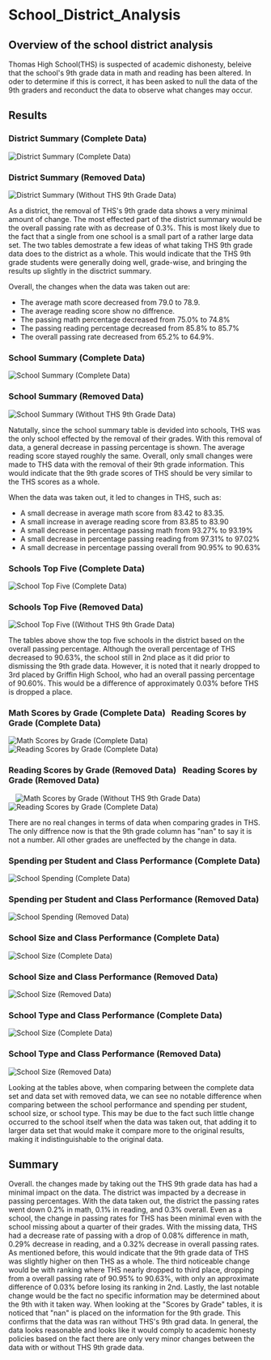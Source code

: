 # School_District_Analysis
## Overview of the school district analysis
Thomas High School(THS) is suspected of academic dishonesty, beleive that the school's 9th grade data in math and reading has been altered. In oder to determine if this is correct, it has been asked to null the data of the 9th graders and reconduct the data to observe what changes may occur.

## Results

### District Summary (Complete Data)
![District Summary (Complete Data)](/Images/district_summary_PyCity_Schools.png)

### District Summary (Removed Data)
![District Summary (Without THS 9th Grade Data)](/Images/district_summary_challenge.png)

As a district, the removal of THS's 9th grade data shows a very minimal amount of change. The most effected part of the district summary would be the overall passing rate with as decrease of 0.3%. This is most likely due to the fact that a single from one school is a small part of a rather large data set.  The two tables demostrate a few ideas of what taking THS 9th grade data does to the district as a whole. This would indicate that the THS 9th grade students were generally doing well, grade-wise, and bringing the results up slightly in the disctrict summary.

Overall, the changes when the data was taken out are:
* The average math score decreased from 79.0 to 78.9.
* The average reading score show no diffrence.
* The passing math percentage decreased from 75.0% to 74.8%
* The passing reading percentage decreased from 85.8% to 85.7%
* The overall passing rate decreased from 65.2% to 64.9%.



### School Summary (Complete Data)
![School Summary (Complete Data)](/Images/school_summary_PyCity_Schools.png)

### School Summary (Removed Data)
![School Summary (Without THS 9th Grade Data)](/Images/school_summary_challenge.png)

Natutally, since the school summary table is devided into schools, THS was the only school effected by the removal of their grades. With this removal of data, a general decrease in passing percentage is shown. The average reading score stayed roughly the same. Overall, only small changes were made to THS data with the removal of their 9th grade information. This would indicate that the 9th grade scores of THS should be very similar to the THS scores as a whole.  

When the data was taken out, it led to changes in THS, such as:

* A small decrease in average math score from 83.42 to 83.35.
* A small increase in average reading score from 83.85 to 83.90
* A small decrease in percentage passing math from 93.27% to 93.19%
* A small decrease in percentage passing reading from 97.31% to 97.02%
* A small decrease in percentage passing overall from 90.95% to 90.63%




### Schools Top Five (Complete Data)
![School Top Five (Complete Data)](/Images/top_five_PyCity_Schools.png)
### Schools Top Five (Removed Data)
![School Top Five ((Without THS 9th Grade Data)](/Images/top_five_challenge.png)


The tables above show the top five schools in the district based on the overall passing percentage. Although the overall percentage of THS decreased to 90.63%, the school still in 2nd place as it did prior to dismissing the 9th grade data. However, it is noted that it nearly dropped to 3rd placed by Griffin High School, who had an overall passing percentage of 90.60%. This would be a difference of approximately 0.03% before THS is dropped a place.



### Math Scores by Grade (Complete Data) &nbsp; Reading Scores by Grade (Complete Data)
![Math Scores by Grade (Complete Data)](/Images/math_scores_by_grade_PyCity_Schools.png)   &emsp;&emsp;&emsp; ![Reading Scores by Grade (Complete Data)](/Images/reading_scores_by_grade_PyCity_Schools.png)


### Reading Scores by Grade (Removed Data) &nbsp; Reading Scores by Grade (Removed Data)
&emsp;![Math Scores by Grade (Without THS 9th Grade Data)](/Images/math_scores_by_grade_challenge.png)   &emsp;&emsp;&emsp;&emsp; ![Reading Scores by Grade (Complete Data)](/Images/reading_scores_by_grade_challenge.png)

 There are no real changes in terms of data when comparing grades in THS. The only diffrence now is that the 9th grade column has "nan" to say it is not a number. All other grades are uneffected by the change in data.
  
### Spending per Student and Class Performance (Complete Data)
  ![School Spending (Complete Data)](/Images/spending_per_student_challenge.png)
### Spending per Student and Class Performance (Removed Data)
![School Spending (Removed Data)](/Images/spending_per_student_PyCity_Schools.png)
  
### School Size and Class Performance (Complete Data)
![School Size (Complete Data)](/Images/student_body_size_PyCity_Schools.png)
### School Size and Class Performance (Removed Data)
![School Size (Removed Data)](/Images/student_body_size_challenge.png)

   
### School Type and Class Performance (Complete Data)
![School Size (Complete Data)](/Images/school_type_PyCity_Schools.png)
### School Type and Class Performance (Removed Data)
![School Size (Removed Data)](/Images/school_type_challenge.png)
   
Looking at the tables above, when comparing between the complete data set and data set with removed data, we can see no notable difference when comparing between the school performance and spending per student, school size, or school type. This may be due to the fact such little change occurred to the school itself when the data was taken out, that adding it to larger data set that would make it compare more to the original results, making it indistinguishable to the original data.


## Summary

Overall. the changes made by taking out the THS 9th grade data has had a minimal impact on the data. The district was impacted by a decrease in passing percentages. With the data taken out, the district the passing rates went down 0.2% in math, 0.1% in reading, and 0.3% overall. Even as a school, the change in passing rates for THS has been minimal even with the school missing about a quarter of their grades. With the missing data, THS had a decrease rate of passing with a drop of 0.08% difference in math, 0.29% decrease in reading, and a 0.32% decrease in overall passing rates. As mentioned before, this would indicate that the 9th grade data of THS was slightly higher on then THS as a whole. The third noticeable change would be with ranking where THS nearly dropped to third place, dropping from a overall passing rate of 90.95% to 90.63%, with only an approximate difference of 0.03% before losing its ranking in 2nd. Lastly, the last notable change would be the fact no specific information may be determined about the 9th with it taken way. When looking at the "Scores by Grade" tables, it is noticed that "nan" is placed on the information for the 9th grade. This confirms that the data was ran without THS's 9th grad data. In general, the data looks reasonable and looks like it would comply to academic honesty policies based on the fact there are only very minor changes between the data with or without THS 9th grade data. 
